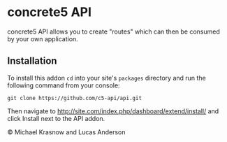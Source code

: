 concrete5 API
=============

concrete5 API allows you to create "routes" which can then be consumed by your own application.

Installation
------------

To install this addon `cd` into your site's `packages` directory and run the following command from your console:

	git clone https://github.com/c5-api/api.git

Then navigate to http://site.com/index.php/dashboard/extend/install/
and click Install next to the API addon.

© Michael Krasnow and Lucas Anderson